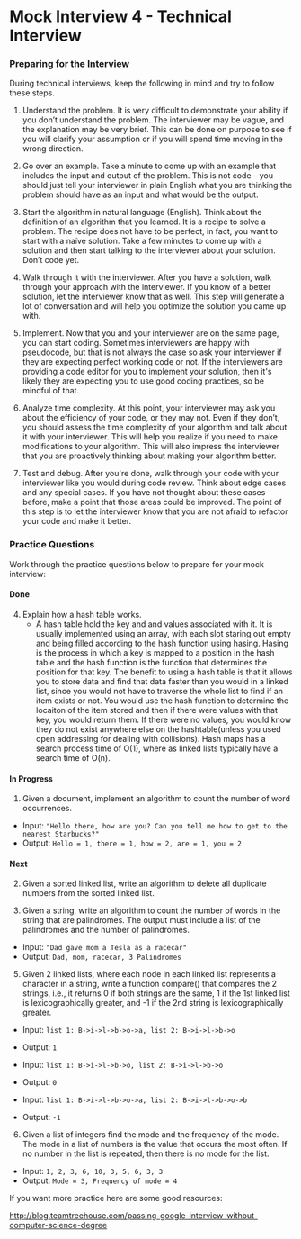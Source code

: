# Mock Interview 4 - Technical Interview

### Preparing for the Interview
During technical interviews, keep the following in mind and try to follow these steps.

1. Understand the problem. It is very difficult to demonstrate your ability if you don’t understand the problem. The interviewer may be vague, and the explanation may be very brief. This can be done on purpose to see if you will clarify your assumption or if you will spend time moving in the wrong direction.

2. Go over an example. Take a minute to come up with an example that includes the input and output of the problem. This is not code – you should just tell your interviewer in plain English what you are thinking the problem should have as an input and what would be the output.

3. Start the algorithm in natural language (English). Think about the definition of an algorithm that you learned. It is a recipe to solve a problem. The recipe does not have to be perfect, in fact, you want to start with a naïve solution. Take a few minutes to come up with a solution and then start talking to the interviewer about your solution. Don’t code yet.

4. Walk through it with the interviewer. After you have a solution, walk through your approach with the interviewer. If you know of a better solution, let the interviewer know that as well. This step will generate a lot of conversation and will help you optimize the solution you came up with.

5. Implement. Now that you and your interviewer are on the same page, you can start coding. Sometimes interviewers are happy with pseudocode, but that is not always the case so ask your interviewer if they are expecting perfect working code or not. If the interviewers are providing a code editor for you to implement your solution, then it's likely they are expecting you to use good coding practices, so be mindful of that.

6. Analyze time complexity. At this point, your interviewer may ask you about the efficiency of your code, or they may not. Even if they don’t, you should assess the time complexity of your algorithm and talk about it with your interviewer. This will help you realize if you need to make modifications to your algorithm. This will also impress the interviewer that you are proactively thinking about making your algorithm better.

7. Test and debug. After you're done, walk through your code with your interviewer like you would during code review. Think about edge cases and any special cases. If you have not thought about these cases before, make a point that those areas could be improved. The point of this step is to let the interviewer know that you are not afraid to refactor your code and make it better.

### Practice Questions

Work through the practice questions below to prepare for your mock interview:

#### Done
4. Explain how a hash table works.
    - A hash table hold the key and and values associated with it. It is usually implemented using an array, with each slot staring out empty and being filled according to the hash function using hasing. Hasing is the process in which a key is mapped to a position in the hash table and the hash function is the function that determines the position for that key. The benefit to using a hash table is that it allows you to store data and find that data faster than you would in a linked list, since you would not have to traverse the whole list to find if an item exists or not. You would use the hash function to determine the locaiton of the item stored and then if there were values with that key, you would return them. If there were no values, you would know they do not exist anywhere else on the hashtable(unless you used open addressing for dealing with collisions). Hash maps has a search process time of O(1), where as linked lists typically have a search time of O(n).

#### In Progress
1. Given a document, implement an algorithm to count the number of word occurrences.

- Input: `"Hello there, how are you? Can you tell me how to get to the nearest Starbucks?"`
- Output: `Hello = 1, there = 1, how = 2, are = 1, you = 2`

#### Next

2. Given a sorted linked list, write an algorithm to delete all duplicate numbers from the sorted linked list.

3. Given a string, write an algorithm to count the number of words in the string that are palindromes. The output must include a list of the palindromes and the number of palindromes.

 - Input: `"Dad gave mom a Tesla as a racecar"`
 - Output: `Dad, mom, racecar, 3 Palindromes`


5. Given 2 linked lists, where each node in each linked list represents a character in a string, write a function compare() that compares the 2 strings, i.e., it returns 0 if both strings are the same, 1 if the 1st linked list is lexicographically greater, and -1 if the 2nd string is lexicographically greater.

- Input: `list 1: B->i->l->b->o->a, list 2: B->i->l->b->o` 
- Output: `1`

- Input: `list 1: B->i->l->b->o, list 2: B->i->l->b->o`
- Output: `0`

- Input: `list 1: B->i->l->b->o->a, list 2: B->i->l->b->o->b` 
- Output: `-1`

6. Given a list of integers find the mode and the frequency of the mode. The mode in a list of numbers is the value that occurs the most often. If no number in the list is repeated, then there is no mode for the list.

- Input: `1, 2, 3, 6, 10, 3, 5, 6, 3, 3`
- Output: `Mode = 3, Frequency of mode = 4`

If you want more practice here are some good resources:

http://blog.teamtreehouse.com/passing-google-interview-without-computer-science-degree